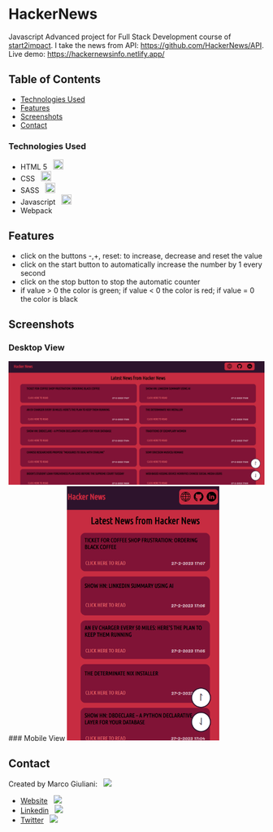 <h1> HackerNews </h1>

Javascript Advanced project for Full Stack Development course of [start2impact](https://www.start2impact.it/).
I take the news from API: https://github.com/HackerNews/API. <br>
Live demo: https://hackernewsinfo.netlify.app/

<h2>Table of Contents</h2>

- [Technologies Used](#ciao)
- [Features](#features)
- [Screenshots](#screenshots)
- [Contact](#contact)

<h3 id ="ciao">Technologies Used</h3>

- HTML 5 &nbsp; <img src="assets/img/html-icon.png" width=20px height=20px>
- CSS &nbsp; <img src="assets/img/css-icon.png" width=20px height=20px>
- SASS &nbsp; <img src="assets/img/sass-icon.png" width=20px height=20px>
- Javascript &nbsp; <img src="assets/img/javascript-icon.png" width=20px height=20px>
- Webpack

## Features

- click on the buttons -,+, reset: to increase, decrease and reset the value
- click on the start button to automatically increase the number by 1 every second
- click on the stop button to stop the automatic counter
- if value > 0 the color is green; if value < 0 the color is red; if value = 0 the color is black

## Screenshots

### Desktop View

<img src="src/img/Screenshot-desktop.png" width=800px> 
### Mobile View 
<img src="src/img/Screenshot-mobile.png" width=300px>

## Contact

Created by Marco Giuliani: &nbsp; <img src="assets/img/freelancer-freelance-icon.png" width=25px>

- [Website](https://marcogiu.github.io/myWebsite/) &nbsp; <img src="assets/img/logo_white.png" width=25px>
- [Linkedin](https://www.linkedin.com/in/marco-giuliani-2a20b4179/) &nbsp; <img src="assets/img/linkedin-round-icon (1).svg" width=25px>
- [Twitter](https://twitter.com/Marco02351182) &nbsp; <img src="assets/img/twitter-round-icon.svg" width=25px>
